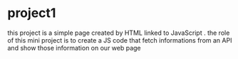 # project1
this project is a simple page created by HTML linked to JavaScript .
the role of this mini project is to create a JS code that fetch informations from an API and show those information on our web page
